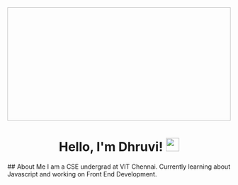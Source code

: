 <head align = "center"><img = "https://www.google.com/url?sa=i&url=https%3A%2F%2Fwww.pinterest.com%2Fpin%2F572731277615332947%2F&psig=AOvVaw2lHKdgutQsfn6fGnqjy_yT&ust=1684319385832000&source=images&cd=vfe&ved=0CBEQjRxqFwoTCOim1efQ-f4CFQAAAAAdAAAAABAZ" width = 1024 height = 256></head>
<h1 align = "center"> Hello, I'm Dhruvi! <img src = "https://media.tenor.com/SNL9_xhZl9oAAAAj/waving-hand-joypixels.gif" width = "30px" height = "30px"></h1>
## About Me 
I am a CSE undergrad at VIT Chennai. Currently learning about Javascript and working on Front End Development.
